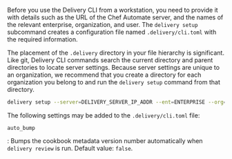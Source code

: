 Before you use the Delivery CLI from a workstation, you need to provide
it with details such as the URL of the Chef Automate server, and the
names of the relevant enterprise, organization, and user. The
`delivery setup` subcommand creates a configuration file named
`.delivery/cli.toml` with the required information.

The placement of the `.delivery` directory in your file hierarchy is
significant. Like git, Delivery CLI commands search the current
directory and parent directories to locate server settings. Because
server settings are unique to an organization, we recommend that you
create a directory for each organization you belong to and run the
`delivery setup` command from that directory.

```bash
delivery setup --server=DELIVERY_SERVER_IP_ADDR --ent=ENTERPRISE --org=ORGANIZATION --user=USERNAME
```

The following settings may be added to the `.delivery/cli.toml` file:

`auto_bump`

:   Bumps the cookbook metadata version number automatically when
    `delivery review` is run. Default value: `false`.

